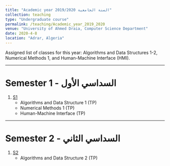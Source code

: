 ```yaml
---
title: "Academic year 2019/2020 السنة الجامعية"
collection: teaching
type: "Undergraduate course"
permalink: /teaching/Academic_year_2019_2020
venue: "University of Ahmed Draia, Computer Science Department"
date: 2020-4-8
location: "Adrar, Algeria"
---
```


Assigned list of classes for this year: Algorithms and Data Structures 1-2, Numerical Methods 1, and Human-Machine Interface (HMI).

***

Semester 1 - السداسي الأول
======


1. [S1](/teaching_content/academic_year_2019_2020/2019-2020-1st-semester-teaching)
	* Algorithms and Data Structure 1 (TP)
	* Numerical Methods 1 (TP)
	* Human-Machine Interface (TP)

***

Semester 2 - السداسي الثاني
======
1. [S2](/teaching_content/academic_year_2019_2020/2019-2020-2nd-semester-teaching)
	* Algorithms and Data Structure 2 (TP)
	
	


